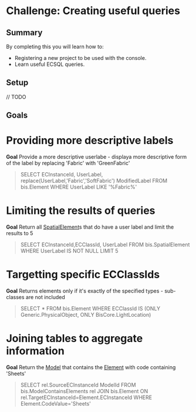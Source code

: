 # Challenge: Creating useful queries

## Summary

By completing this you will learn how to:
- Registering a new project to be used with the console.
- Learn useful ECSQL queries.

## Setup

// TODO

## Goals

# Providing more descriptive labels 
**Goal** Provide a more descriptive userlabe - displaya more descriptive form of the label by replacing 'Fabric' with 'GreenFabric'
> SELECT ECInstanceId, UserLabel, replace(UserLabel,'Fabric','SoftFabric') ModifiedLabel FROM bis.Element WHERE UserLabel LIKE '%Fabric%'

# Limiting the results of queries
**Goal** Return all [SpatialElement](https://www.imodeljs.org/bis/domains/biscore.ecschema/#spatialelement)s that do have a user label and limit the results to 5
> SELECT ECInstanceId,ECClassId, UserLabel FROM bis.SpatialElement WHERE UserLabel IS NOT NULL LIMIT 5

# Targetting specific ECClassIds
**Goal** Returns elements only if it's exactly of the specified types - sub-classes are not included
> SELECT * FROM bis.Element WHERE ECClassId IS (ONLY Generic.PhysicalObject, ONLY BisCore.LightLocation)

# Joining tables to aggregate information
**Goal** Return the [Model](https://www.imodeljs.org/bis/domains/BisCore.ecschema.md#model) that contains the [Element](https://www.imodeljs.org/bis/domains/BisCore.ecschema.md#element) with code containing 'Sheets'
> SELECT rel.SourceECInstanceId ModelId FROM bis.ModelContainsElements rel JOIN bis.Element ON rel.TargetECInstanceId=Element.ECInstanceId WHERE Element.CodeValue='Sheets'